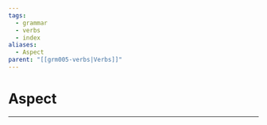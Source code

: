 ```yaml
---
tags:
  - grammar
  - verbs
  - index
aliases:
  - Aspect
parent: "[[grm005-verbs|Verbs]]"
---
```

# Aspect
---
